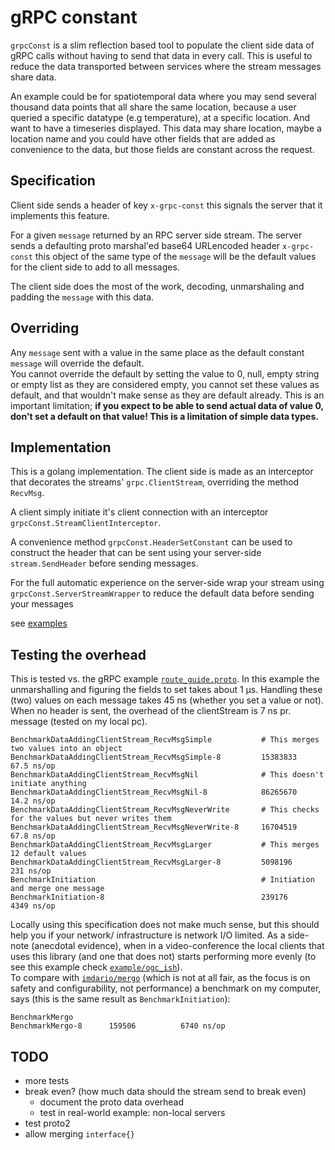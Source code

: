 # gRPC constant

`grpcConst` is a slim reflection based tool to populate the client side data of gRPC calls without having to send that data in every call. This is useful to reduce the data transported between services where the stream messages share data. 

An example could be for spatiotemporal data where you may send several thousand data points that all share the same location, because a user queried a specific datatype (e.g temperature), at a specific location. And want to have a timeseries displayed. This data may share location, maybe a location name and you could have other fields that are added as convenience to the data, but those fields are constant across the request. 

## Specification
Client side sends a header of key `x-grpc-const` this signals the server that it implements this feature. 

For a given `message` returned by an RPC server side stream. The server sends a defaulting proto marshal'ed base64 URLencoded header `x-grpc-const` this object of the same type of the `message` will be the default values for the client side to add to all messages. 

The client side does the most of the work, decoding, unmarshaling and padding the `message` with this data.

## Overriding
Any `message` sent with a value in the same place as the default constant `message` 
will override the default.  
You cannot override the default by setting the value to 0, null, empty string or empty list as they are considered empty, you cannot set these values as default,  and that wouldn't make sense as they are default already. This is an important limitation; 
**if you expect to be able to send actual data of value 0, don't set a default on that value! This is a limitation of simple data types.** 

## Implementation
This is a golang implementation. The client side is made as an interceptor that decorates the streams' `grpc.ClientStream`, overriding the method `RecvMsg`. 

A client simply initiate it's client connection with an interceptor `grpcConst.StreamClientInterceptor`.

A convenience method `grpcConst.HeaderSetConstant` can be used to construct the header that can be sent using your server-side `stream.SendHeader` before sending messages. 

For the full automatic experience on the server-side wrap your stream using `grpcConst.ServerStreamWrapper` to reduce the default data before sending your messages

see [examples](/examples)

## Testing the overhead
This is tested vs. the gRPC example [`route_guide.proto`](examples/route_guide/proto/route_guide.proto).
In this example the unmarshalling and figuring the fields to set takes about 1 µs. Handling these (two) values on each message takes 45 ns (whether you set a value or not). When no header is sent, the overhead of the clientStream is 7 ns pr. message (tested on my local pc).
```
BenchmarkDataAddingClientStream_RecvMsgSimple           # This merges two values into an object
BenchmarkDataAddingClientStream_RecvMsgSimple-8       	15383833            67.5 ns/op
BenchmarkDataAddingClientStream_RecvMsgNil              # This doesn't initiate anything
BenchmarkDataAddingClientStream_RecvMsgNil-8          	86265670            14.2 ns/op
BenchmarkDataAddingClientStream_RecvMsgNeverWrite       # This checks for the values but never writes them
BenchmarkDataAddingClientStream_RecvMsgNeverWrite-8   	16704519            67.8 ns/op
BenchmarkDataAddingClientStream_RecvMsgLarger           # This merges 12 default values
BenchmarkDataAddingClientStream_RecvMsgLarger-8       	5098196             231 ns/op
BenchmarkInitiation                                     # Initiation and merge one message
BenchmarkInitiation-8                                   239176              4349 ns/op
```
Locally using this specification does not make much sense, but this should help you if your network/ infrastructure is network I/O limited.
As a side-note (anecdotal evidence), when in a video-conference the local clients that uses this library (and one that does not) starts performing more evenly (to see this example check [`example/ogc_ish`](examples/ogc_ish)). <br>
To compare with [`imdario/mergo`](https://github.com/imdario/mergo) (which is not at all fair, as the focus is on safety and configurability, not performance) a benchmark on my computer, says (this is the same result as `BenchmarkInitiation`):
```
BenchmarkMergo
BenchmarkMergo-8   	  159506	      6740 ns/op
```
## TODO
- more tests
- break even? (how much data should the stream send to break even)
  - document the proto data overhead
  - test in real-world example: non-local servers
- test proto2
- allow merging `interface{}`